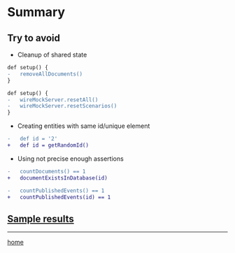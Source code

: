 # Summary

## Try to avoid

- Cleanup of shared state

```diff
def setup() {
-   removeAllDocuments()
}
```

```diff
def setup() {
-   wireMockServer.resetAll()
-   wireMockServer.resetScenarios()
}
```

- Creating entities with same id/unique element

```diff
-   def id = '2'
+   def id = getRandomId()
```

- Using not precise enough assertions

```diff
-   countDocuments() == 1
+   documentExistsInDatabase(id)
```

```diff
-   countPublishedEvents() == 1
+   countPublishedEvents(id) == 1
```

## [Sample results](./results.md)

---

[home](../README.md)
